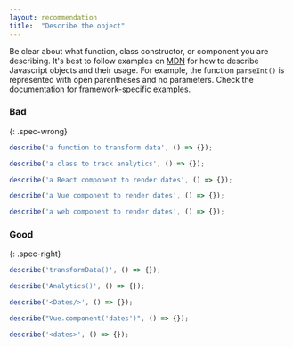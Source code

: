 ```yaml
---
layout: recommendation
title:  "Describe the object"
---
```


Be clear about what function, class constructor, or component you are
describing. It's best to follow examples on
[MDN](https://developer.mozilla.org/en-US/) for how to describe Javascript
objects and their usage. For example, the function `parseInt()` is represented
with open parentheses and no parameters. Check the documentation for
framework-specific examples.

### Bad
{: .spec-wrong}

```javascript
describe('a function to transform data', () => {});

describe('a class to track analytics', () => {});

describe('a React component to render dates', () => {});

describe('a Vue component to render dates', () => {});

describe('a web component to render dates', () => {});
```

### Good
{: .spec-right}

```javascript
describe('transformData()', () => {});

describe('Analytics()', () => {});

describe('<Dates/>', () => {}); 

describe("Vue.component('dates')", () => {});

describe('<dates>', () => {});
```
